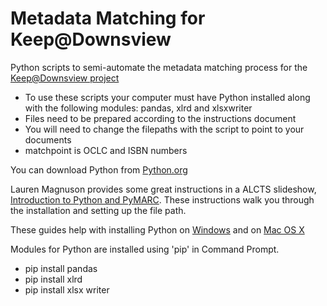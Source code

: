 # Metadata Matching for Keep@Downsview

Python scripts to semi-automate the metadata matching process for the [Keep@Downsview project](https://downsviewkeep.org)

* To use these scripts your computer must have Python installed along with the following modules: pandas, xlrd and xlsxwriter
* Files need to be prepared according to the instructions document
* You will need to change the filepaths with the script to point to your documents
* matchpoint is OCLC and ISBN numbers

You can download Python from [Python.org](https://www.python.org/downloads/)

Lauren Magnuson provides some great instructions in a ALCTS slideshow, [Introduction to Python and
PyMARC](http://downloads.alcts.ala.org/ce/20171018_Intro_to_Python_PyMARC_Session1_Slides.pdf). These instructions walk you through the installation and setting up the file path.

These guides help with installing Python on [Windows](https://docs.python-guide.org/starting/install3/win/#install3-windows) and on [Mac OS X](https://docs.python-guide.org/starting/install3/osx/#install3-osx)

Modules for Python are installed using 'pip' in Command Prompt. 
  
* pip install pandas  
* pip install xlrd 
* pip install xlsx writer
